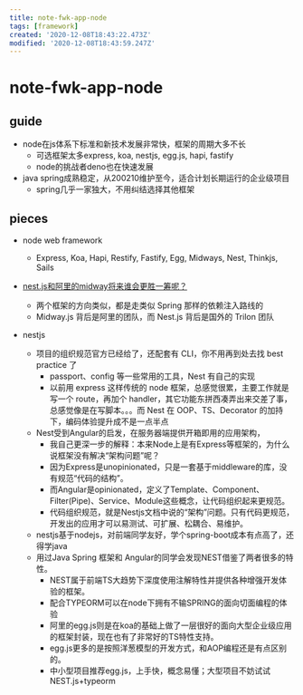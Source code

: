 ```yaml
---
title: note-fwk-app-node
tags: [framework]
created: '2020-12-08T18:43:22.473Z'
modified: '2020-12-08T18:43:59.247Z'
---
```


# note-fwk-app-node

## guide

- node在js体系下标准和新技术发展非常快，框架的周期大多不长
  - 可选框架太多express, koa, nestjs, egg.js, hapi, fastify
  - node的挑战者deno也在快速发展
- java spring成熟稳定，从200210维护至今，适合计划长期运行的企业级项目
  - spring几乎一家独大，不用纠结选择其他框架

## pieces

- node web framework
  - Express, Koa, Hapi, Restify, Fastify, Egg, Midways, Nest, Thinkjs, Sails

- [nest.js和阿里的midway将来谁会更胜一筹呢？](https://www.zhihu.com/question/329910651/answers/updated)
  - 两个框架的方向类似，都是走类似 Spring 那样的依赖注入路线的
  - Midway.js 背后是阿里的团队，而 Nest.js 背后是国外的 Trilon 团队

- nestjs
  - 项目的组织规范官方已经给了，还配套有 CLI，你不用再到处去找 best practice 了
    - passport、config 等一些常用的工具，Nest 有自己的实现
    - 以前用 express 这样传统的 node 框架，总感觉很累，主要工作就是写一个 route，再加个 handler，其它功能东拼西凑弄出来交差了事，总感觉像是在写脚本。。。而 Nest 在 OOP、TS、Decorator 的加持下，编码体验提升成不是一点半点
  - Nest受到Angular的启发，在服务器端提供开箱即用的应用架构，
    - 我自己更深一步的解释：本来Node上是有Express等框架的，为什么说框架没有解决“架构问题”呢？
    - 因为Express是unopinionated，只是一套基于middleware的库，没有规范“代码的结构”。
    - 而Angular是opinionated，定义了Template、Component、Filter(Pipe)、Service、Module这些概念，让代码组织起来更规范。
    - 代码组织规范，就是Nestjs文档中说的“架构”问题。只有代码更规范，开发出的应用才可以易测试、可扩展、松耦合、易维护。
  - nestjs基于nodejs，对前端同学友好，学个spring-boot成本有点高了，还得学java
  - 用过Java Spring 框架和 Angular的同学会发现NEST借鉴了两者很多的特性。
    - NEST属于前端TS大趋势下深度使用注解特性并提供各种增强开发体验的框架。
    - 配合TYPEORM可以在node下拥有不输SPRING的面向切面编程的体验
    - 阿里的egg.js则是在koa的基础上做了一层很好的面向大型企业级应用的框架封装，现在也有了非常好的TS特性支持。
    - egg.js更多的是按照洋葱模型的开发方式，和AOP编程还是有点区别的。
    - 中小型项目推荐egg.js，上手快，概念易懂；大型项目不妨试试NEST.js+typeorm
